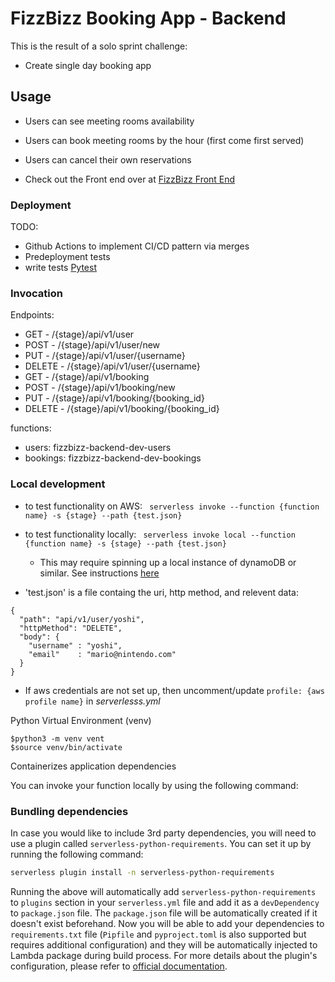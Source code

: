 # FizzBizz Booking App - Backend

This is the result of a solo sprint challenge:
 - Create single day booking app

## Usage

- Users can see meeting rooms availability

- Users can book meeting rooms by the hour (first come first served)

- Users can cancel their own reservations


- Check out the Front end over at [FizzBizz Front End](https://github.com/humanman/fizzbizz-frontend)

### Deployment

TODO:
 - Github Actions to implement CI/CD pattern via merges
 - Predeployment tests
 - write tests [Pytest](https://docs.pytest.org/en/stable/)

### Invocation

Endpoints:
- GET    - /{stage}/api/v1/user
- POST   - /{stage}/api/v1/user/new
- PUT    - /{stage}/api/v1/user/{username}
- DELETE - /{stage}/api/v1/user/{username}
- GET    - /{stage}/api/v1/booking
- POST   - /{stage}/api/v1/booking/new
- PUT    - /{stage}/api/v1/booking/{booking_id}
- DELETE - /{stage}/api/v1/booking/{booking_id}

functions:
- users: fizzbizz-backend-dev-users
- bookings: fizzbizz-backend-dev-bookings

### Local development

 - to test functionality on AWS:
  ``` serverless invoke --function {function name} -s {stage} --path {test.json}```

  - to test functionality locally:
  ``` serverless invoke local --function {function name} -s {stage} --path {test.json}```
      - This may require spinning up a local instance of dynamoDB or similar. See instructions [here](https://medium.com/better-programming/how-to-set-up-a-local-dynamodb-in-a-docker-container-and-perform-the-basic-putitem-getitem-38958237b968)

  - 'test.json' is a file containg the uri, http method, and relevent data:
  ```
  {
    "path": "api/v1/user/yoshi",
    "httpMethod": "DELETE",
    "body": {
      "username" : "yoshi",
      "email"    : "mario@nintendo.com"
    }
  }
  ```
  - If aws credentials are not set up, then uncomment/update `profile: {aws profile name}` in _serverlesss.yml_



Python Virtual Environment (venv)
  ```
  $python3 -m venv vent
  $source venv/bin/activate
  ```
Containerizes application dependencies 

You can invoke your function locally by using the following command:

### Bundling dependencies

In case you would like to include 3rd party dependencies, you will need to use a plugin called `serverless-python-requirements`. You can set it up by running the following command:

```bash
serverless plugin install -n serverless-python-requirements
```

Running the above will automatically add `serverless-python-requirements` to `plugins` section in your `serverless.yml` file and add it as a `devDependency` to `package.json` file. The `package.json` file will be automatically created if it doesn't exist beforehand. Now you will be able to add your dependencies to `requirements.txt` file (`Pipfile` and `pyproject.toml` is also supported but requires additional configuration) and they will be automatically injected to Lambda package during build process. For more details about the plugin's configuration, please refer to [official documentation](https://github.com/UnitedIncome/serverless-python-requirements).
